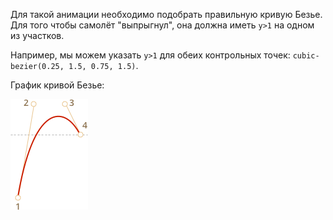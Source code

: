 Для такой анимации необходимо подобрать правильную кривую Безье. Для того чтобы самолёт "выпрыгнул", она должна иметь `y>1` на одном из участков.

Например, мы можем указать `y>1` для обеих контрольных точек: `cubic-bezier(0.25, 1.5, 0.75, 1.5)`.

График кривой Безье:

![](bezier-up.png)
